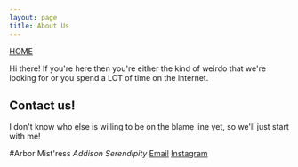```yaml
---
layout: page
title: About Us
---
```


[HOME](index.html)

<p class="message">
  Hi there! If you're here then you're either the kind of weirdo that we're looking for or you spend a LOT of time on the internet. 
</p>

## Contact us!

I don't know who else is willing to be on the blame line yet, so we'll just start with me!

#Arbor Mist'ress
*Addison Serendipity*
[Email](mailto:addison.serendipity@gmail.com)
[Instagram](https://www.instagram.com/limo__mouse/)

